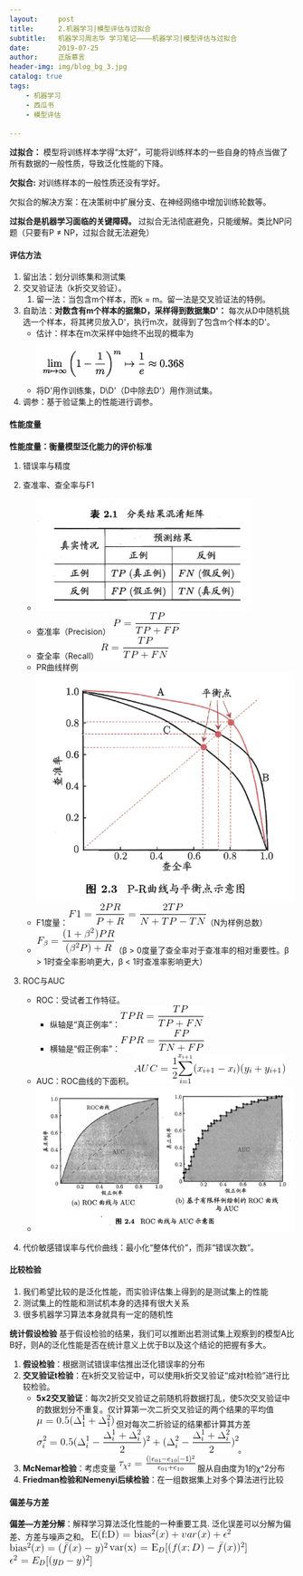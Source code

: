 ```yaml
---
layout:     post
title:      2.机器学习|模型评估与过拟合
subtitle:   机器学习周志华 学习笔记————机器学习|模型评估与过拟合
date:       2019-07-25
author:     正版慕言
header-img: img/blog_bg_3.jpg
catalog: true
tags:
    - 机器学习
    - 西瓜书
    - 模型评估

---
```


**过拟合：** 模型将训练样本学得“太好”，可能将训练样本的一些自身的特点当做了所有数据的一般性质，导致泛化性能的下降。

**欠拟合:** 对训练样本的一般性质还没有学好。

欠拟合的解决方案：在决策树中扩展分支、在神经网络中增加训练轮数等。

**过拟合是机器学习面临的关键障碍。** 过拟合无法彻底避免，只能缓解。类比NP问题（只要有P ≠ NP，过拟合就无法避免）

#### 评估方法
1. 留出法：划分训练集和测试集
2. 交叉验证法（k折交叉验证）。
    1. 留一法：当包含m个样本，而k = m。留一法是交叉验证法的特例。
3. 自助法：**对数含有m个样本的据集D，采样得到数据集D'：** 每次从D中随机挑选一个样本，将其拷贝放入D'，执行m次，就得到了包含m个样本的D'。
    * 估计：样本在m次采样中始终不出现的概率为![自助法公式](/img/西瓜书-2.评估方法自助法.png)
    * 将D'用作训练集，D\D'（D中除去D'）用作测试集。
4. 调参：基于验证集上的性能进行调参。

#### 性能度量
**性能度量：衡量模型泛化能力的评价标准**
1. 错误率与精度

2. 查准率、查全率与F1
    * ![分类结果混淆矩阵](/img/西瓜书-2.分类结果混淆矩阵.png)
    * 查准率（Precision） ![查准率](/img/西瓜书-2.查准率.gif)
    * 查全率（Recall） ![查全率](/img/西瓜书-2.查全率.gif)
    * PR曲线样例![PR曲线](/img/西瓜书-2.PR曲线样例.png)
    * F1度量：![F1度量](/img/西瓜书-2.F1度量.gif)（N为样例总数）
    * ![Fβ](/img/西瓜书-2.Fβ.gif)（β > 0度量了查全率对于查准率的相对重要性。β  > 1时查全率影响更大，β < 1时查准率影响更大）
    
3. ROC与AUC
    * ROC：受试者工作特征。
        * 纵轴是“真正例率”：![TPR](/img/西瓜书-2.TPR.gif)
        * 横轴是“假正例率”：![FPR](/img/西瓜书-2.FPR.gif)
    * AUC：ROC曲线的下面积。![AUC](/img/西瓜书-2.AUC.gif)
    * ![ROC与AUC](/img/西瓜书-2.ROC与AUC.png)
    
4. 代价敏感错误率与代价曲线：最小化“整体代价”，而非“错误次数”。

#### 比较检验
1. 我们希望比较的是泛化性能，而实验评估集上得到的是测试集上的性能
2. 测试集上的性能和测试机本身的选择有很大关系
3. 很多机器学习算法本身就具有一定的随机性

**统计假设检验**
    基于假设检验的结果，我们可以推断出若测试集上观察到的模型A比B好，则A的泛化性能是否在统计意义上优于B以及这个结论的把握有多大。
    
1. **假设检验**：根据测试错误率估推出泛化错误率的分布
2. **交叉验证t检验**：在k折交叉验证中，可以使用k折交叉验证“成对t检验”进行比较检验。
    * **5x2交叉验证**：每次2折交叉验证之前随机将数据打乱，使5次交叉验证中的数据划分不重复。仅计算第一次二折交叉验证的两个结果的平均值
    ![平均值](/img/西瓜书-2.二折交叉验证平均值.gif)
    但对每次二折验证的结果都计算其方差
    ![方差](/img/西瓜书-2.5次2折交叉验证方差.gif)。
3. **McNemar检验**：考虑变量
	![](/img/西瓜书-2.McNemar检验.gif)
	服从自由度为1的χ^2分布
4. **Friedman检验和Nemenyi后续检验**：在一组数据集上对多个算法进行比较

#### 偏差与方差
**偏差—方差分解**：解释学习算法泛化性能的一种重要工具.
泛化误差可以分解为偏差、方差与噪声之和。
![泛化误差](/img/西瓜书-2.泛化误差.gif)
![贝叶斯偏差](/img/西瓜书-2.贝叶斯偏差.gif)
![方差](/img/西瓜书-2.方差.gif)
![噪声](/img/西瓜书-2.噪声.gif)
